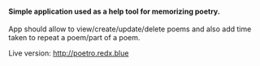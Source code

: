 #### Simple application used as a help tool for memorizing poetry.
App should allow to view/create/update/delete poems and also add time taken to repeat a poem/part of a poem.

Live version: http://poetro.redx.blue
